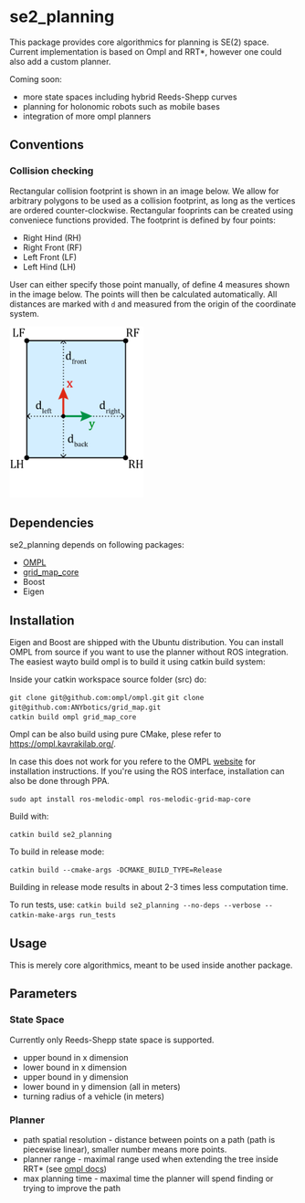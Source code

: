 # se2_planning
This package provides core algorithmics for planning is SE(2) space. Current implementation is based on Ompl and RRT*, however one could also add a custom planner.

Coming soon:
* more state spaces including hybrid Reeds-Shepp curves
* planning for holonomic robots such as mobile bases
* integration of more ompl planners

## Conventions

### Collision checking
Rectangular collision footprint is shown in an image below. We allow for arbitrary polygons to be used as a collision footprint, as long as the vertices are ordered counter-clockwise. Rectangular fooprints can be created using conveniece functions provided. The footprint is defined by four points:   

* Right Hind (RH)
* Right Front (RF)
* Left Front (LF)
* Left Hind (LH)

User can either specify those point manually, of define 4 measures shown in the image below. The points will then be calculated automatically. All distances are marked with `d` and measured from the origin of the coordinate system.

[<img src="doc/collision_footprint_conventions.png" width="235" height="300">](collision_footprint_conventions.pdf)

## Dependencies

se2_planning depends on following packages:

- [OMPL](https://github.com/ompl/ompl)
- [grid_map_core](https://github.com/ANYbotics/grid_map)
- Boost
- Eigen

## Installation

Eigen and Boost are shipped with the Ubuntu distribution. You can install OMPL from source if you want to use the planner without ROS integration. The easiest wayto build ompl is to build it using catkin build system:

Inside your catkin workspace source folder (src) do:  

`git clone git@github.com:ompl/ompl.git`
`git clone git@github.com:ANYbotics/grid_map.git`    
`catkin build ompl grid_map_core` 

Ompl can be also build using pure CMake, plese refer to https://ompl.kavrakilab.org/.

In case this does not work for you refere to the OMPL [website](https://github.com/ompl/ompl/blob/master/doc/markdown/installation.md) for installation instructions. If you're using the ROS interface, installation can also be done through PPA.

`sudo apt install ros-melodic-ompl ros-melodic-grid-map-core`

Build with:

`catkin build se2_planning`  

To build in release mode:  

`catkin build --cmake-args -DCMAKE_BUILD_TYPE=Release`  

Building in release mode results in about 2-3 times less computation time.  

To run tests, use:
`catkin build se2_planning --no-deps --verbose --catkin-make-args run_tests`

## Usage
This is merely core algorithmics, meant to be used inside another package.

## Parameters

### State Space
Currently only Reeds-Shepp state space is supported.
* upper bound in x dimension
* lower bound in x dimension
* upper bound in y dimension
* lower bound in y dimension (all in meters)
* turning radius of a vehicle (in meters)

### Planner
* path spatial resolution - distance between points on a path (path is piecewise linear), smaller number means more points.
* planner range - maximal range used when extending the tree inside RRT* (see [ompl docs](https://ompl.kavrakilab.org/classompl_1_1geometric_1_1RRTstar.html#gRRTstar))
* max planning time - maximal time the planner will spend finding or trying to improve the path
